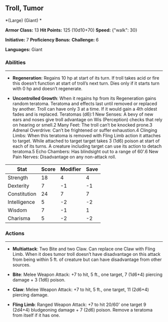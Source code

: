 ## Troll, Tumor
*(Large) (Giant) *

**Armor Class:** 13
**Hit Points:** 125 (10d10+70)
**Speed:** {"walk": 30}

**Initiative:** 7
**Proficiency Bonus:**
**Challenge:** 6

**Languages:** Giant

### Abilities
 --- 
- **Regeneration**: Regains 10 hp at start of its turn. If troll takes acid or fire this doesn’t function at start of troll’s next turn. Dies only if it starts turn with 0 hp and doesn’t regenerate.

- **Uncontrolled Growth**: When it regains hp from its Regeneration gains random teratoma. Teratoma and effects last until removed or replaced by another. Troll can have only 3 at a time. If it would gain a 4th oldest fades and is replaced. Teratomas (d6):1 New Senses: A bevy of new ears and noses give troll advantage on Wis (Perception) checks that rely on hearing or smell.2 Many Feet: The troll can’t be knocked prone.3 Adrenal Overdrive: Can’t be frightened or suffer exhaustion.4 Clinging Limbs: When this teratoma is removed with Fling Limb action it attaches to target. While attached to target target takes 3 (1d6) poison at start of each of its turns. A creature including target can use its action to detach teratoma.5 Echo Chambers: Has blindsight out to a range of 60'.6 New Pain Nerves: Disadvantage on any non-attack roll.



| Stat | Score | Modifier | Save |
| ---- | ---- | ---- | ---- |
| Strength | 18 | 4 | 4 |
| Dexterity | 7 | -1 | -1 |
| Constitution | 24 | 7 | 7 |
| Intelligence | 5 | -2 | -2 |
| Wisdom | 7 | -1 | 1 |
| Charisma | 5 | -2 | -2 |

### Actions
 --- 
- **Multiattack**: Two Bite and two Claw. Can replace one Claw with Fling Limb. When it does tumor troll doesn’t have disadvantage on this attack from being within 5 ft. of creature but can have disadvantage from other sources.

- **Bite**: Melee Weapon Attack: +7 to hit, 5 ft., one target, 7 (1d6+4) piercing damage + 3 (1d6) poison.

- **Claw**: Melee Weapon Attack: +7 to hit, 5 ft., one target, 11 (2d6+4) piercing damage.

- **Fling Limb**: Ranged Weapon Attack: +7 to hit 20/60' one target 9 (2d4+4) bludgeoning damage + 7 (2d6) poison. Remove a teratoma from itself if it has one.

